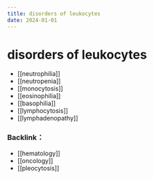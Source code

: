```yaml
---
title: disorders of leukocytes
date: 2024-01-01
---
```


# disorders of leukocytes

* [[neutrophilia]]
* [[neutropenia]]
* [[monocytosis]]
* [[eosinophilia]]
* [[basophilia]]
* [[lymphocytosis]]
* [[lymphadenopathy]]


### Backlink：

- [[hematology]]
- [[oncology]]
- [[pleocytosis]]
